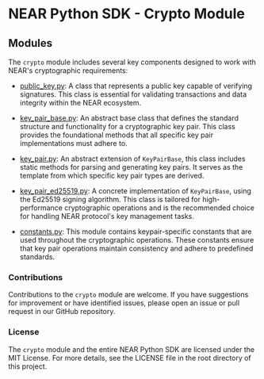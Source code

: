 # NEAR Python SDK - Crypto Module

## Modules

The `crypto` module includes several key components designed to work with NEAR's cryptographic requirements:

* [public_key.py](https://github.com/bpolania/near_api_py/blob/main/packages/crypto/src/public_key.py): A class that represents a public key capable of verifying signatures. This class is essential for validating transactions and data integrity within the NEAR ecosystem.

* [key_pair_base.py](https://github.com/bpolania/near_api_py/blob/main/packages/crypto/src/key_pair_base.py): An abstract base class that defines the standard structure and functionality for a cryptographic key pair. This class provides the foundational methods that all specific key pair implementations must adhere to.

* [key_pair.py](https://github.com/bpolania/near_api_py/blob/main/packages/crypto/src/key_pair.py): An abstract extension of `KeyPairBase`, this class includes static methods for parsing and generating key pairs. It serves as the template from which specific key pair types are derived.

* [key_pair_ed25519.py](https://github.com/bpolania/near_api_py/blob/main/packages/crypto/src/key_pair_ed25519.py): A concrete implementation of `KeyPairBase`, using the Ed25519 signing algorithm. This class is tailored for high-performance cryptographic operations and is the recommended choice for handling NEAR protocol's key management tasks.

- [constants.py](https://github.com/bpolania/near_api_py/blob/main/packages/crypto/src/constants.py): This module contains keypair-specific constants that are used throughout the cryptographic operations. These constants ensure that key pair operations maintain consistency and adhere to predefined standards.

### Contributions

Contributions to the `crypto` module are welcome. If you have suggestions for improvement or have identified issues, please open an issue or pull request in our GitHub repository.

### License

The `crypto` module and the entire NEAR Python SDK are licensed under the MIT License. For more details, see the LICENSE file in the root directory of this project.
